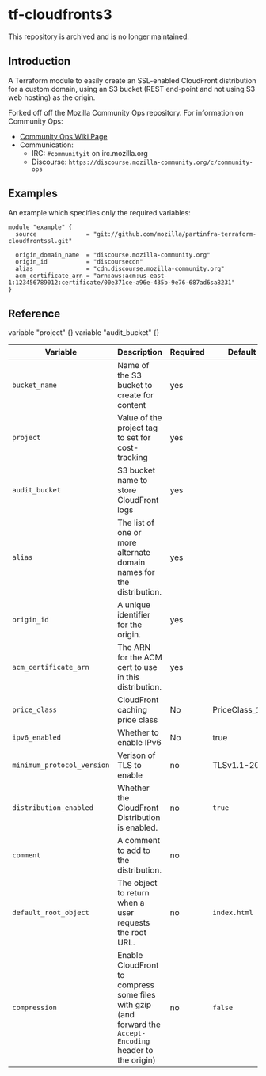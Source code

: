 # tf-cloudfronts3

This repository is archived and is no longer maintained.

## Introduction
A Terraform module to easily create an SSL-enabled CloudFront distribution for a custom domain, using an S3 bucket (REST end-point and not using S3 web hosting) as the origin.

Forked off off the Mozilla Community Ops repository. For 
information on Community Ops:
* [Community Ops Wiki Page](https://wiki.mozilla.org/Community_Ops)
* Communication:
  *  IRC: ``#communityit`` on irc.mozilla.org
  *  Discourse: ``https://discourse.mozilla-community.org/c/community-ops``

## Examples
An example which specifies only the required variables:
```
module "example" {
  source              = "git://github.com/mozilla/partinfra-terraform-cloudfrontssl.git"

  origin_domain_name  = "discourse.mozilla-community.org"
  origin_id           = "discoursecdn"
  alias               = "cdn.discourse.mozilla-community.org"
  acm_certificate_arn = "arn:aws:acm:us-east-1:123456789012:certificate/00e371ce-a96e-435b-9e76-687ad6sa8231"
}

```
## Reference

variable "project" {}
variable "audit_bucket" {}


| Variable              | Description                                                                                | Required     | Default  |
| -------------          |-------------                                                                               |----------    | ----- |
| `bucket_name` | Name of the S3 bucket to create for content | yes | |
| `project` | Value of the project tag to set for cost-tracking | yes | |
| `audit_bucket` |  S3 bucket name to store CloudFront logs | yes | | 
| `alias`     | The list of one or more alternate domain names for the distribution.                                                | yes          |  |
| `origin_id`              | A unique identifier for the origin.                                                        | yes          |  |
| `acm_certificate_arn`              | The ARN for the ACM cert to use in this distribution.                                                        | yes          |  |
| `price_class` | CloudFront caching price class | No | PriceClass_100 | 
| `ipv6_enabled` | Whether to enable IPv6 | No | true |
| `minimum_protocol_version` | Verison of TLS to enable | no | TLSv1.1-2016 |
| `distribution_enabled`           | Whether the CloudFront Distribution is enabled.  | no           |    `true` |
| `comment`           | A comment to add to the distribution.  | no           |    |
| `default_root_object`           | The object to return when a user requests the root URL.  | no           |  `index.html`  |
| `compression` | Enable CloudFront to compress some files with gzip (and forward the `Accept-Encoding` header to the origin) | no | `false`
